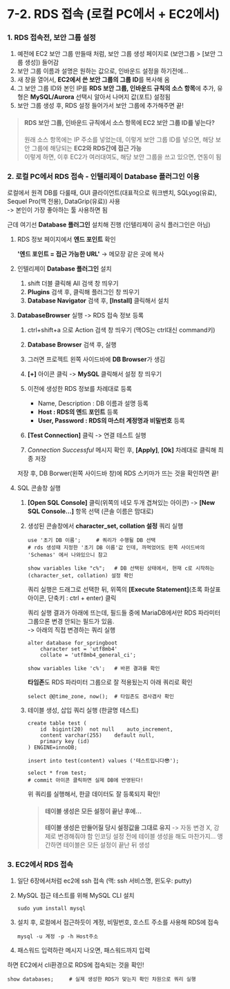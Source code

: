 # 7-2. RDS 접속 (로컬 PC에서 + EC2에서)

### 1. RDS 접속전, 보안 그룹 설정

1. 예전에 EC2 보안 그룹 만들때 처럼, 보안 그룹 생성 페이지로 (보안그룹 > [보안 그룹 생성]) 들어감
2. 보안 그룹 이름과 설명은 원하는 값으로, 인바운드 설정을 하기전에...
3. 새 창을 열어서, **EC2에서 쓴 보안 그룹의 그룹 ID**를 복사해 옴
4. 그 보안 그룹 ID와 본인 IP를 **RDS 보안 그룹, 인바운드 규칙의 소스 항목**에 추가, 유형은 **MySQL/Aurora** 선택시 알아서 나머지 값(포트) 설정됨
5. 보안 그룹 생성 후, RDS 설정 들어가서 보안 그룹에 추가해주면 끝!

> #### RDS 보안 그룹, 인바운드 규칙에서 소스 항목에 **EC2 보안 그룹 ID**를 넣는다?
>
> 원래 소스 항목에는 IP 주소를 넣었는데, 이렇게 보안 그룹 ID를 넣으면, 해당 보안 그룹에 해당되는 **EC2와 RDS간에 접근 가능**  
> 이렇게 하면, 이후 EC2가 여러대여도, 해당 보안 그룹을 쓰고 있으면, 연동이 됨

### 2. 로컬 PC에서 RDS 접속 - 인텔리제이 Database 플러그인 이용

로컬에서 원격 DB를 다룰때, GUI 클라이언트(대표적으로 워크밴치, SQLyog(유료), Sequel Pro(맥 전용), DataGrip(유료)) 사용  
-> 본인이 가장 좋아하는 툴 사용하면 됨

근데 여기선 **Database 플러그인** 설치해 진행 (인텔리제이 공식 플러그인은 아님)  

1. RDS 정보 페이지에서 **엔드 포인트** 확인
    
    **'엔드 포인트 = 접근 가능한 URL'** -> 메모장 같은 곳에 복사
    
2. 인텔리제이 **Database 플러그인** 설치 
    
    1. shift 더블 클릭해 All 검색 창 띄우기 
    2. **Plugins** 검색 후, 클릭해 플러그인 창 띄우기
    3. **Database Navigator** 검색 후, **[Install]** 클릭해서 설치
    
3. **DatabaseBrowser** 실행 -> RDS 접속 정보 등록

    1. ctrl+shift+a 으로 Action 검색 창 띄우기 (맥OS는 ctrl대신 command키)
    2. **Database Browser** 검색 후, 실행
    3. 그러면 프로젝트 왼쪽 사이드바에 **DB Browser**가 생김
    4. **[+]** 아이콘 클릭 -> **MySQL** 클릭해서 설정 창 띄우기
    5. 이전에 생성한 RDS 정보를 차례대로 등록
        
        - Name, Description : DB 이름과 설명 등록
        - **Host : RDS의 엔드 포인트** 등록
        - **User, Password : RDS의 마스터 계정명과 비밀번호** 등록
        
    6. **[Test Connection]** 클릭 -> 연결 테스트 실행
    7. *Connection Successful* 메시지 확인 후, **[Apply]**, **[Ok]** 차례대로 클릭해 최종 저장
    
    저장 후, DB Borwer(왼쪽 사이드바 창)에 RDS 스키마가 뜨는 것을 확인하면 끝!
    
4. SQL 콘솔창 실행

    1. **[Open SQL Console]** 클릭(위쪽의 네모 두개 겹쳐있는 아이콘) -> **[New SQL Console...]** 항목 선택 (콘솔 이름은 맘대로)  
    2. 생성된 콘솔창에서 **character_set, collation 설정** 쿼리 실행 
    
        ```mysql-sql
        use '초기 DB 이름';     # 쿼리가 수행될 DB 선택         
        # rds 생성때 지정한 '초기 DB 이름'값 인데, 까먹었어도 왼쪽 사이드바의 'Schemas' 에서 나와있으니 참고
        
        show variables like "c%";   # DB 선택된 상태에서, 현재 c로 시작하는(character_set, collation) 설정 확인
        ```       
        쿼리 실행은 드래그로 선택한 뒤, 위쪽의 **[Execute Statement]**(초록 화살표 아이콘, 단축키 : ctrl + enter) 클릭   
        
        쿼리 실행 결과가 아래에 뜨는데, 필드들 중에 MariaDB에서만 RDS 파라미터 그룹으론 변경 안되는 필드가 있음.  
        -> 아래의 직접 변경하는 쿼리 실행
        
        ```mysql-sql        
        alter database for_springboot
            character set = 'utf8mb4'
            collate = 'utf8mb4_general_ci';
        
        show variables like 'c%';   # 바뀐 결과를 확인
        ```

        **타임존**도 RDS 파라미터 그룹으로 잘 적용됬는지 아래 쿼리로 확인
        ```mysql-sql
        select @@time_zone, now();  # 타임존도 겸사겸사 확인
        ```
        
    3. 테이블 생성, 삽입 쿼리 실행 (한글명 테스트) 
    
        ```mysql-sql
        create table test (
            id  bigint(20)  not null    auto_increment,
            content varchar(255)    default null,
            primary key (id)
        ) ENGINE=innoDB;
        
        insert into test(content) values ('테스트입니다😎');
        
        select * from test;
        # commit 아이콘 클릭하면 실제 DB에 반영된다!
        ```
        위 쿼리를 실행해서, 한글 데이터도 잘 등록되지 확인!
        
        > #### 테이블 생성은 모든 설정이 끝난 후에...
        > 
        > **테이블 생성은 만들어질 당시 설정값을 그대로 유지** -> 자동 변경 X, 강제로 변경해줘야 함
        > 인코딩 설정 전에 테이블 생성을 해도 마찬가지... 
        > 앵간하면 테이블은 모든 설정이 끝난 뒤 생성
    
### 3. EC2에서 RDS 접속

1. 일단 6장에서처럼 ec2에 ssh 접속 (맥: ssh 서비스명, 윈도우: putty)
2. MySQL 접근 테스트를 위해 MySQL CLI 설치
    
    ```shell script
    sudo yum install mysql
    ```

3. 설치 후, 로컬에서 접근하듯이 계정, 비밀번호, 호스트 주소를 사용해 RDS에 접속

    ```shell script
    mysql -u 계정 -p -h Host주소
    ```

4. 패스워드 입력하란 메시지 나오면, 패스워드까지 입력

하면 EC2에서 cli환경으로 RDS에 접속되는 것을 확인!

```mysql-sql
show databases;     # 실제 생성한 RDS가 맞는지 확인 차원으로 쿼리 실행
```
